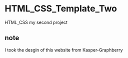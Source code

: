 # HTML_CSS_Template_Two
HTML_CSS my second project

## note
I took the desgin of this website from Kasper-Graphberry
